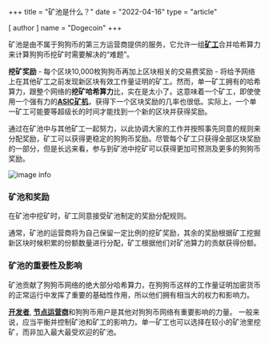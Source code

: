 +++
title = "矿池是什么？"
date = "2022-04-16"
type = "article"

[ author ]
  name = "Dogecoin"
+++

矿池是由不属于狗狗币的第三方运营商提供的服务，它允许一组[**矿工**](/zh-cn/dogepedia/articles/what-is-a-miner/)合并哈希算力来计算狗狗币挖矿时需要解决的“难题”。

**挖矿奖励** - 每个区块10,000枚狗狗币再加上区块相关的交易费奖励 - 将给予网络上在其他矿工之前发现新区块有效工作量证明的矿工。然而，单一矿工拥有的哈希算力，跟整个网络的**挖矿哈希算力**比，实在是太小了。这意味着一个矿工，即使使用一个强有力的[**ASIC矿机**](/zh-cn/dogepedia/how-tos/mining-dogecoin/#ASICs)，获得下一个区块奖励的几率也很低。实际上，一个单一矿工可能要等超级长的时间才能找到一个新的区块并获得奖励。

通过在矿池中与其他矿工一起努力，以此协调大家的工作并按照事先同意的规则来分配奖励，矿工可以获得更稳定的狗狗币奖励。尽管每个矿工只获得全部区块奖励的一部分，但是长远来看，参与到矿池中挖矿可以获得更加可预测及更多的狗狗币奖励。

![image info](/assets/images/dogepedia/6.png)
### 矿池和奖励
在矿池中挖矿时，矿工同意接受矿池制定的奖励分配规则。

通常，矿池的运营商将为自己保留一定比例的挖矿奖励，其余的奖励根据矿工挖掘新区块时候积累的份额数量进行分配，矿工根据他们对矿池算力的贡献获得份额。

### 矿池的重要性及影响

矿池贡献了狗狗币网络的绝大部分哈希算力，在狗狗币这样的工作量证明加密货币的正常运行中发挥了重要的基础性作用，所以他们拥有相当大的权力和影响力。

[**开发者**](/zh-cn/dogepedia/articles/dogecoin-developers/), [**节点运营商**](/zh-cn/dogepedia/articles/what-is-a-node/#full-nodes)和狗狗币用户是其他对狗狗币网络有重要影响的力量。 一般来说，应当平衡并控制矿池和矿工的影响力。单一矿工也可以选择在较小的矿池里挖矿，而非加入最大最受欢迎的矿池。
